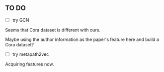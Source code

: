 ## TO DO
- [ ] try GCN

Seems that Cora dataset is different with ours.

Maybe using the author information as the paper's feature here and build a Cora dataset?

- [ ] try metapath2vec

Acquiring features now.